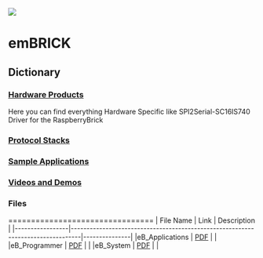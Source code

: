 
![](https://github.com/IMACS-GmbH/emBRICK-and-brickBUS/raw/main/emBRICK-Logo%402x.png)
# emBRICK

## Dictionary
### [Hardware Products](https://github.com/IMACS-GmbH/emBRICK-and-brickBUS/tree/main/Hardware%20Products "Hardware Products")
Here you can find everything Hardware Specific like SPI2Serial-SC16IS740 Driver for the RaspberryBrick 
### [Protocol Stacks](https://github.com/IMACS-GmbH/emBRICK-and-brickBUS/tree/main/Protocol%20Stacks "Protocol Stacks")

### [Sample Applications](https://github.com/IMACS-GmbH/emBRICK-and-brickBUS/tree/main/Sample%20Applications "Sample Applications")

### [Videos and Demos](https://github.com/IMACS-GmbH/emBRICK/tree/main/Videos%20and%20Demos "Videos and Demos")

### Files
================================
| File Name       | Link                                                                            | Description   |
|-----------------|---------------------------------------------------------------------------------|---------------|
|eB_Applications  | [PDF](https://github.com/IMACS-GmbH/emBRICK/raw/main/eB_Applications.pdf "PDF") |               |
|eB_Programmer     | [PDF](https://github.com/IMACS-GmbH/emBRICK/blob/main/eB_Programmer.pdf "PDF")  |               |
|eB_System         | [PDF](https://github.com/IMACS-GmbH/emBRICK/blob/main/eB_System.pdf "PDF")      |               |
